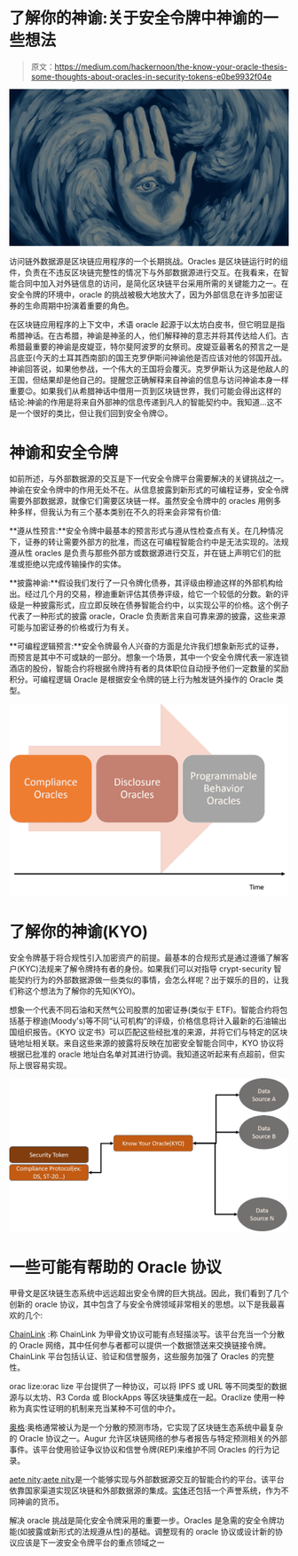 # 了解你的神谕:关于安全令牌中神谕的一些想法

> 原文：<https://medium.com/hackernoon/the-know-your-oracle-thesis-some-thoughts-about-oracles-in-security-tokens-e0be9932f04e>

![](img/1f9768e83e316f5d2afa5dcda64c7a97.png)

访问链外数据源是区块链应用程序的一个长期挑战。Oracles 是区块链运行时的组件，负责在不违反区块链完整性的情况下与外部数据源进行交互。在我看来，在智能合同中加入对外链信息的访问，是简化区块链平台采用所需的关键能力之一。在安全令牌的环境中，oracle 的挑战被极大地放大了，因为外部信息在许多加密证券的生命周期中扮演着重要的角色。

在区块链应用程序的上下文中，术语 oracle 起源于以太坊白皮书，但它明显是指希腊神话。在古希腊，神谕是神圣的人，他们解释神的意志并将其传达给人们。古希腊最重要的神谕是皮媞亚，特尔斐阿波罗的女祭司。皮媞亚最著名的预言之一是吕底亚(今天的土耳其西南部)的国王克罗伊斯问神谕他是否应该对他的邻国开战。神谕回答说，如果他参战，一个伟大的王国将会覆灭。克罗伊斯认为这是他敌人的王国，但结果却是他自己的。提醒您正确解释来自神谕的信息与访问神谕本身一样重要😉。如果我们从希腊神话中借用一页到区块链世界，我们可能会得出这样的结论:神谕的作用是将来自外部神的信息传递到凡人的智能契约中。我知道…这不是一个很好的类比，但让我们回到安全令牌😉。

# 神谕和安全令牌

如前所述，与外部数据源的交互是下一代安全令牌平台需要解决的关键挑战之一。神谕在安全令牌中的作用无处不在。从信息披露到新形式的可编程证券，安全令牌需要外部数据源，就像它们需要区块链一样。虽然安全令牌中的 oracles 用例多种多样，但我认为有三个基本类别在不久的将来会非常有价值:

**遵从性预言:**安全令牌中最基本的预言形式与遵从性检查点有关。在几种情况下，证券的转让需要外部方的批准，而这在可编程智能合约中是无法实现的。法规遵从性 oracles 是负责与那些外部方或数据源进行交互，并在链上声明它们的批准或拒绝以完成传输操作的实体。

**披露神谕:**假设我们发行了一只令牌化债券，其评级由穆迪这样的外部机构给出。经过几个月的交易，穆迪重新评估其债券评级，给它一个较低的分数。新的评级是一种披露形式，应立即反映在债券智能合约中，以实现公平的价格。这个例子代表了一种形式的披露 oracle，Oracle 负责断言来自可靠来源的披露，这些来源可能与加密证券的价格或行为有关。

**可编程逻辑预言:**安全令牌最令人兴奋的方面是允许我们想象新形式的证券，而预言是其中不可或缺的一部分。想象一个场景，其中一个安全令牌代表一家连锁酒店的股份，智能合约将根据令牌持有者的具体职位自动授予他们一定数量的奖励积分。可编程逻辑 Oracle 是根据安全令牌的链上行为触发链外操作的 Oracle 类型。

![](img/a015d264a7ce398bdd022a3c33a3876e.png)

# 了解你的神谕(KYO)

安全令牌基于将合规性引入加密资产的前提。最基本的合规形式是通过遵循了解客户(KYC)法规来了解令牌持有者的身份。如果我们可以对指导 crypt-security 智能契约行为的外部数据源做一些类似的事情，会怎么样呢？出于娱乐的目的，让我们称这个想法为了解你的先知(KYO)。

想象一个代表不同石油和天然气公司股票的加密证券(类似于 ETF)。智能合约将包括基于穆迪(Moody's)等不同“认可机构”的评级，价格信息将计入最新的石油输出国组织报告。《KYO 议定书》可以匹配这些经批准的来源，并将它们与特定的区块链地址相关联。来自这些来源的披露将反映在加密安全智能合同中，KYO 协议将根据已批准的 oracle 地址白名单对其进行协调。我知道这听起来有点超前，但实际上很容易实现。

![](img/f576510402b3d0f5c0481375a031ab36.png)

# 一些可能有帮助的 Oracle 协议

甲骨文是区块链生态系统中远远超出安全令牌的巨大挑战。因此，我们看到了几个创新的 oracle 协议，其中包含了与安全令牌领域非常相关的思想。以下是我最喜欢的几个:

[ChainLink](https://www.smartcontract.com/link#chainlink) :称 ChainLink 为甲骨文协议可能有点轻描淡写。该平台充当一个分散的 Oracle 网络，其中任何参与者都可以提供一个数据馈送来交换链接令牌。ChainLink 平台包括认证、验证和信誉服务，这些服务加强了 Oracles 的完整性。

orac lize:orac lize 平台提供了一种协议，可以将 IPFS 或 URL 等不同类型的数据源与以太坊、R3 Corda 或 BlockApps 等区块链集成在一起。Oraclize 使用一种称为真实性证明的机制来充当某种不可信的中介。

[奥格](https://www.augur.net/):奥格通常被认为是一个分散的预测市场，它实现了区块链生态系统中最复杂的 Oracle 协议之一。Augur 允许区块链网络的参与者报告与特定预测相关的外部事件。该平台使用验证争议协议和信誉令牌(REP)来维护不同 Oracles 的行为记录。

[aete nity](https://aeternity.com/):[aete nity](https://aeternity.com/)是一个能够实现与外部数据源交互的智能合约的平台。该平台依靠国家渠道实现区块链和外部数据源的集成。[实体](https://aeternity.com/)还包括一个声誉系统，作为不同神谕的货币。

解决 oracle 挑战是简化安全令牌采用的重要一步。Oracles 是急需的安全令牌功能(如披露或新形式的法规遵从性)的基础。调整现有的 oracle 协议或设计新的协议应该是下一波安全令牌平台的重点领域之一